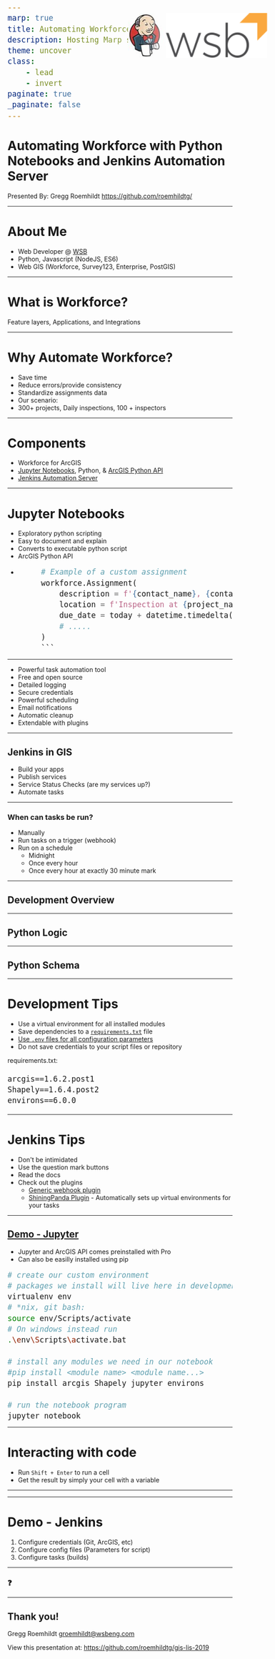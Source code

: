 ```yaml
---
marp: true
title: Automating Workforce with Python Notebooks and Jenkins Automation Server
description: Hosting Marp slide deck on the web
theme: uncover
class:
    - lead
    - invert
paginate: true
_paginate: false
---
```

<style scoped>
    img {
        background: rgba(255, 255, 255, 0.5);
        padding: 10px;
        border-radius: 15%;
    }
</style>

# Automating Workforce with Python Notebooks and Jenkins Automation Server

Presented By: Gregg Roemhildt
https://github.com/roemhildtg/


[![WSB](./assets/wsb.svg)](https://wsbeng.com)

---

# About Me

 - Web Developer @ [WSB](https://wsbeng.com)
 - Python, Javascript (NodeJS, ES6)
 - Web GIS (Workforce, Survey123, Enterprise, PostGIS)

---

# What is Workforce?

Feature layers, Applications, and Integrations

![Workforce](./assets/Workforce.png?)

---

 # Why Automate Workforce?

 * Save time
 * Reduce errors/provide consistency
 * Standardize assignments data
 * Our scenario: 
 * 300+ projects, Daily inspections, 100 + inspectors


---

# Components
 * Workforce for ArcGIS
 * [Jupyter Notebooks](https://jupyter.org/), Python, & [ArcGIS Python API](https://developers.arcgis.com/python/)
 * [Jenkins Automation Server](https://jenkins.io/)

---
<style scoped>
pre {
    font-size: 20px;
}
img {
    position: absolute;
    top: 40px;
    right: 100px;
    height: 100px;
}
</style>
![Jupyter](./assets/jupyter.svg)

# Jupyter Notebooks 

 * Exploratory python scripting
 * Easy to document and explain
 * Converts to executable python script
 * ArcGIS Python API
 * ```python
        # Example of a custom assignment
        workforce.Assignment(
            description = f'{contact_name}, {contact_phone}',
            location = f'Inspection at {project_name} - Project #{project_number}', 
            due_date = today + datetime.timedelta(hours=12),
            # .....
        )
        ```
---

![Jenkins](./assets/jenkins.jpg)

 * Powerful task automation tool
 * Free and open source
 * Detailed logging
 * Secure credentials
 * Powerful scheduling
 * Email notifications
 * Automatic cleanup
 * Extendable with plugins

---

## Jenkins in GIS

 * Build your apps
 * Publish services
 * Service Status Checks (are my services up?)
 * Automate tasks

---

### When can tasks be run?

 * Manually
 * Run tasks on a trigger (webhook)
 * Run on a schedule
    * Midnight
    * Once every hour
    * Once every hour at exactly 30 minute mark

---

## Development Overview

![Process](./assets/Process.png)

---

## Python Logic

![Python](./assets/Python.png)

---

## Python Schema
<style scoped>
    img {
        padding:50px;
        background: rgba(255,255,255,0.1);
    }
</style>
![FilterLogic](./assets/FilterLogic.png?)

---

# Development Tips

 * Use a virtual environment for all installed modules
 * Save dependencies to a [`requirements.txt`](https://www.idkrtm.com/what-is-the-python-requirements-txt/) file
 * [Use `.env` files for all configuration parameters](https://preslav.me/2019/01/09/dotenv-files-python/)
 * Do not save credentials to your script files or repository

requirements.txt:
 ```
arcgis==1.6.2.post1
Shapely==1.6.4.post2
environs==6.0.0
 ```


---

# Jenkins Tips

 * Don't be intimidated
 * Use the question mark buttons
 * Read the docs
 * Check out the plugins
    * [Generic webhook plugin](https://wiki.jenkins-ci.org/display/JENKINS/Generic+Webhook+Trigger+Plugin)
    * [ShiningPanda Plugin](https://wiki.jenkins.io/display/JENKINS/ShiningPanda+Plugin) - Automatically sets up virtual environments for your tasks

---

## [Demo - Jupyter](http://localhost:8888/tree)
 - Jupyter and ArcGIS API comes preinstalled with Pro
 - Can also be easilly installed using pip

```bash
# create our custom environment
# packages we install will live here in development
virtualenv env
# *nix, git bash:
source env/Scripts/activate
# On windows instead run 
.\env\Scripts\activate.bat

# install any modules we need in our notebook
#pip install <module name> <module name...>
pip install arcgis Shapely jupyter environs

# run the notebook program
jupyter notebook
```

---

# Interacting with code

 - Run `Shift + Enter` to run a cell
 - Get the result by simply your cell with a variable 

![Jupyter PNG](./assets/Jupyter1.png)

---


![Jupyter PNG](./assets/Jupyter2.png)

----

# Demo - Jenkins

 1) Configure credentials (Git, ArcGIS, etc)
 2) Configure config files (Parameters for script)
 3) Configure tasks (builds)



---

### <!--fit--> :question:

---
<!-- class: default  -->

## Thank you!

Gregg Roemhildt
groemhildt@wsbeng.com



View this presentation at:
https://github.com/roemhildtg/gis-lis-2019

[![WSB](./assets/wsb.svg)](https://wsbeng.com)